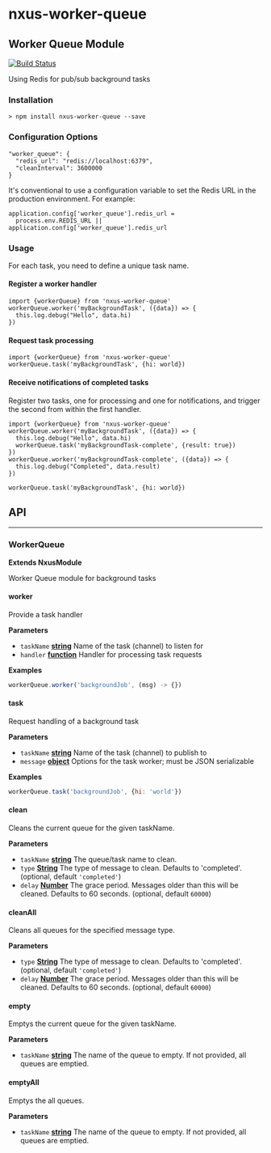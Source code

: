 # nxus-worker-queue

<!-- Generated by documentation.js. Update this documentation by updating the source code. -->

### 

## Worker Queue Module

[![Build Status](https://travis-ci.org/nxus/worker-queue.svg?branch=master)](https://travis-ci.org/nxus/worker-queue)

Using Redis for pub/sub background tasks

### Installation

    > npm install nxus-worker-queue --save

### Configuration Options

    "worker_queue": {
      "redis_url": "redis://localhost:6379",
      "cleanInterval": 3600000
    }

It's conventional to use a configuration variable to set the
Redis URL in the production environment. For example:

    application.config['worker_queue'].redis_url =
      process.env.REDIS_URL || application.config['worker_queue'].redis_url

### Usage

For each task, you need to define a unique task name.

#### Register a worker handler

    import {workerQueue} from 'nxus-worker-queue'
    workerQueue.worker('myBackgroundTask', ({data}) => {
      this.log.debug("Hello", data.hi)
    })

#### Request task processing

    import {workerQueue} from 'nxus-worker-queue'
    workerQueue.task('myBackgroundTask', {hi: world})

#### Receive notifications of completed tasks

Register two tasks, one for processing and one for notifications, and trigger the second from within the first handler.

    import {workerQueue} from 'nxus-worker-queue'
    workerQueue.worker('myBackgroundTask', ({data}) => {
      this.log.debug("Hello", data.hi)
      workerQueue.task('myBackgroundTask-complete', {result: true})
    })
    workerQueue.worker('myBackgroundTask-complete', ({data}) => {
      this.log.debug("Completed", data.result)
    })

`workerQueue.task('myBackgroundTask', {hi: world})`

## API

* * *

### WorkerQueue

**Extends NxusModule**

Worker Queue module for background tasks

#### worker

Provide a task handler

**Parameters**

-   `taskName` **[string](https://developer.mozilla.org/en-US/docs/Web/JavaScript/Reference/Global_Objects/String)** Name of the task (channel) to listen for
-   `handler` **[function](https://developer.mozilla.org/en-US/docs/Web/JavaScript/Reference/Statements/function)** Handler for processing task requests

**Examples**

```javascript
workerQueue.worker('backgroundJob', (msg) -> {})
```

#### task

Request handling of a background task

**Parameters**

-   `taskName` **[string](https://developer.mozilla.org/en-US/docs/Web/JavaScript/Reference/Global_Objects/String)** Name of the task (channel) to publish to
-   `message` **[object](https://developer.mozilla.org/en-US/docs/Web/JavaScript/Reference/Global_Objects/Object)** Options for the task worker;
      must be JSON serializable

**Examples**

```javascript
workerQueue.task('backgroundJob', {hi: 'world'})
```

#### clean

Cleans the current queue for the given taskName.

**Parameters**

-   `taskName` **[string](https://developer.mozilla.org/en-US/docs/Web/JavaScript/Reference/Global_Objects/String)** The queue/task name to clean.
-   `type` **[String](https://developer.mozilla.org/en-US/docs/Web/JavaScript/Reference/Global_Objects/String)** The type of message to clean. Defaults to 'completed'. (optional, default `'completed'`)
-   `delay` **[Number](https://developer.mozilla.org/en-US/docs/Web/JavaScript/Reference/Global_Objects/Number)** The grace period. Messages older than this will be cleaned. Defaults to 60 seconds. (optional, default `60000`)

#### cleanAll

Cleans all queues for the specified message type.

**Parameters**

-   `type` **[String](https://developer.mozilla.org/en-US/docs/Web/JavaScript/Reference/Global_Objects/String)** The type of message to clean. Defaults to 'completed'. (optional, default `'completed'`)
-   `delay` **[Number](https://developer.mozilla.org/en-US/docs/Web/JavaScript/Reference/Global_Objects/Number)** The grace period. Messages older than this will be cleaned. Defaults to 60 seconds. (optional, default `60000`)

#### empty

Emptys the current queue for the given taskName.

**Parameters**

-   `taskName` **[string](https://developer.mozilla.org/en-US/docs/Web/JavaScript/Reference/Global_Objects/String)** The name of the queue to empty. If not provided, all queues are emptied.

#### emptyAll

Emptys the all queues.

**Parameters**

-   `taskName` **[string](https://developer.mozilla.org/en-US/docs/Web/JavaScript/Reference/Global_Objects/String)** The name of the queue to empty. If not provided, all queues are emptied.
